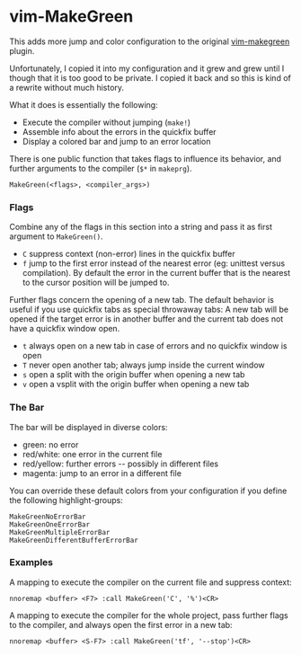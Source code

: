 vim-MakeGreen
=============

This adds more jump and color configuration to the original [vim-makegreen][]
plugin.

Unfortunately, I copied it into my configuration and it grew and grew until
I though that it is too good to be private.  I copied it back and so this is
kind of a rewrite without much history.

What it does is essentially the following:

- Execute the compiler without jumping (`make!`)
- Assemble info about the errors in the quickfix buffer
- Display a colored bar and jump to an error location

There is one public function that takes flags to influence its behavior, and
further arguments to the compiler (`$*` in `makeprg`).

    MakeGreen(<flags>, <compiler_args>)

### Flags
Combine any of the flags in this section into a string and pass it as first
argument to `MakeGreen()`.

- `C` suppress context (non-error) lines in the quickfix buffer
- `f` jump to the first error instead of the nearest error (eg: unittest versus
  compilation).  By default the error in the current buffer that is the nearest
  to the cursor position will be jumped to.

Further flags concern the opening of a new tab.  The default behavior is useful
if you use quickfix tabs as special throwaway tabs:  A new tab will be opened
if the target error is in another buffer and the current tab does not have a
quickfix window open.

- `t` always open on a new tab in case of errors and no quickfix window is open
- `T` never open another tab; always jump inside the current window
- `s` open a split with the origin buffer when opening a new tab
- `v` open a vsplit with the origin buffer when opening a new tab

### The Bar
The bar will be displayed in diverse colors:

- green: no error
- red/white: one error in the current file
- red/yellow: further errors -- possibly in different files
- magenta: jump to an error in a different file

You can override these default colors from your configuration if you define
the following highlight-groups:

    MakeGreenNoErrorBar
    MakeGreenOneErrorBar
    MakeGreenMultipleErrorBar
    MakeGreenDifferentBufferErrorBar

### Examples
A mapping to execute the compiler on the current file and suppress context:

    nnoremap <buffer> <F7> :call MakeGreen('C', '%')<CR>

A mapping to execute the compiler for the whole project, pass further flags to
the compiler, and always open the first error in a new tab:

    nnoremap <buffer> <S-F7> :call MakeGreen('tf', '--stop')<CR>

  [vim-makegreen]: https://github.com/reinh/vim-makegreen
